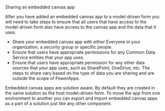 Sharing an embedded canvas app

After you have added an embedded canvas app to a model-driven form you will need to take steps to ensure that all users that have access to the model-driven form also have access to the canvas app and the data that it uses.
-	Share your embedded canvas app with either Everyone in your organization, a security group or specific people.
-	Ensure that users have appropriate permissions for any Common Data Service entities that your app uses.
-	Ensure that users have appropriate permission for any other data sources that your app uses, such as SharePoint, OneDrive, etc. The steps to share vary based on the type of data you are sharing and are outside the scope of PowerApps.

Embedded canvas apps are solution aware. By default they are created in the same solution as the host model-driven form. To move the app from one environment to another you can export and import embedded canvas apps as a part of a solution just like any other component.
